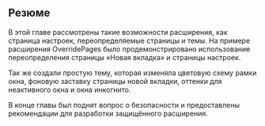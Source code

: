 ## Резюме

В этой главе рассмотрены такие возможности расширения, как страница настроек, переопределяемые страницы и темы. На примере расширения OverridePages было продемонстрировано использование переопределения страницы «Новая вкладка» и страницы настроек.

Так же создали простую тему, которая изменяла цветовую схему рамки окна, фоновую заставку страницы новой вкладки, оттенки для неактивного окна и окна инкогнито.

В конце главы был поднят вопрос о безопасности и предоставлены рекомендации для разработки защищённого расширения.

